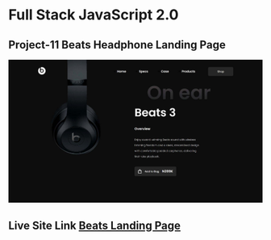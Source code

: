 # **Full Stack JavaScript 2.0**
## Project-11 **Beats Headphone Landing Page**
![Output Image](./output.jpg)
## Live Site Link [Beats Landing Page](https://beats-ranveer.netlify.app/)
